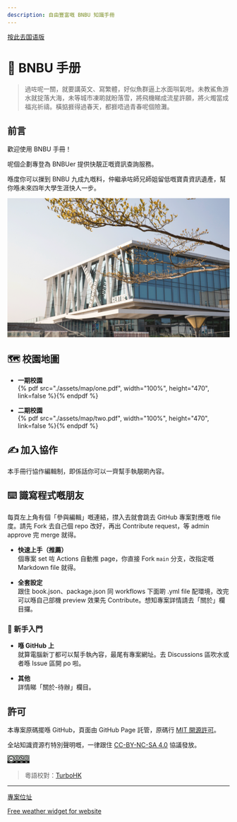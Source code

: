 ```yaml
---
description: 自由豐富嘅 BNBU 知識手冊
---
```


[按此去国语版](./README.md)

# 🏫 BNBU 手册

> 過咗呢一關，就要講英文、寫繁體，好似魚群逼上水面唞氣咁。未教鯊魚游水就掟落大海，未等城市凍啲就盼落雪，將飛機睇成流星許願，將火燭當成福兆祈禱。橫掂捱得過春天，都捱唔過青春呢個險灘。

## 前言

歡迎使用 BNBU 手冊！  

呢個企劃專登為 BNBUer 提供快靚正嘅資訊查詢服務。  

喺度你可以摷到 BNBU 九成九嘅料，仲繼承咗師兄師姐留低嘅寶貴資訊遺產，幫你喺未來四年大學生涯快人一步。  

![](./assets/pic/BNBU.png)

## 🗺️ 校園地圖

*   **一期校園**  
{% pdf src="./assets/map/one.pdf", width="100%", height="470", link=false %}{% endpdf %}

*   **二期校園**  
{% pdf src="./assets/map/two.pdf", width="100%", height="470", link=false %}{% endpdf %}

## ✍ 加入協作  
本手冊行協作編輯制，即係話你可以一齊幫手執靚啲內容。

## ⌨️ 識寫程式嘅朋友  
每頁左上角有個「參與編輯」嘅連結，㩒入去就會跳去 GitHub 專案對應嘅 file 度。請先 Fork 去自己個 repo 改好，再出 Contribute request，等 admin approve 完 merge 就得。

*   **快速上手（推薦）**  
個專案 set 咗 Actions 自動推 page，你直接 Fork `main` 分支，改指定嘅 Markdown file 就得。

*   **全套設定**  
跟住 book.json、package.json 同 workflows 下面啲 .yml file 配環境，改完可以喺自己部機 preview 效果先 Contribute。想知專案詳情請去「關於」欄目攞。

### 🔰 新手入門  

*   **喺 GitHub 上**  
就算電腦新丁都可以幫手執內容，最尾有專案網址。去 Discussions 區吹水或者喺 Issue 區開 po 啦。  

*   **其他**  
詳情睇「關於-待辦」欄目。

## 許可  
本專案原碼擺喺 GitHub，頁面由 GitHub Page 託管，原碼行 [MIT 開源許可](https://mit-license.org/)。  

全站知識資源冇特別聲明嘅，一律跟住 [CC-BY-NC-SA 4.0](https://creativecommons.org/licenses/by-nc-sa/4.0/) 協議發放。

<img src=./assets/icon/rect-by-nc-sa.png width=10% />

> 粵語校對：[TurboHK](https://github.com/TurboHK)

---

[專案位址](https://github.com/PhoenixTechProject/BNBUHandbook)

<div id="ww_23ee3aacb4024" v='1.3' loc='id' a='{"t":"responsive","lang":"zh","sl_lpl":1,"ids":["wl11466"],"font":"Arial","sl_ics":"one_a","sl_sot":"celsius","cl_bkg":"image","cl_font":"#FFFFFF","cl_cloud":"#FFFFFF","cl_persp":"#81D4FA","cl_sun":"#FFC107","cl_moon":"#FFC107","cl_thund":"#FF5722","cl_odd":"#FFFFFF17"}'><a href="https://weatherwidget.org/" id="ww_23ee3aacb4024_u" target="_blank">Free weather widget for website</a></div><script async src="https://app3.weatherwidget.org/js/?id=ww_23ee3aacb4024"></script>

